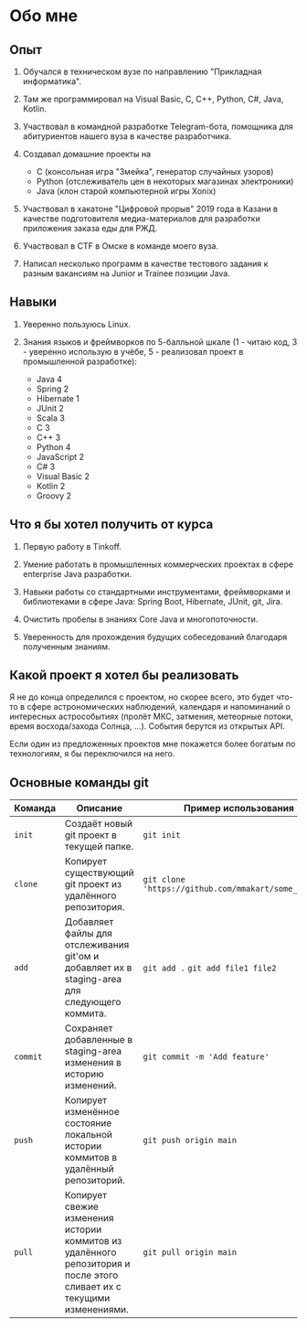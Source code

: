 # Обо мне

## Опыт

1. Обучался в техническом вузе по направлению "Прикладная информатика".

2. Там же программировал на Visual Basic, C, C++, Python, C#, Java, Kotlin.

3. Участвовал в командной разработке Telegram-бота, помощника для абитуриентов нашего вуза в качестве разработчика.

3. Создавал домашние проекты на 
    - C (консольная игра "Змейка", генератор случайных узоров)
    - Python (отслеживатель цен в некоторых магазинах электроники)
    - Java (клон старой компьютерной игры Xonix)

4. Участвовал в хакатоне "Цифровой прорыв" 2019 года в Казани в качестве подготовителя медиа-материалов для разработки приложения заказа еды для РЖД.

5. Участвовал в CTF в Омске в команде моего вуза.

6. Написал несколько программ в качестве тестового задания к разным вакансиям на Junior и Trainee позиции Java.

## Навыки

1. Уверенно пользуюсь Linux.

2. Знания языков и фреймворков по 5-балльной шкале (1 - читаю код, 3 - уверенно использую в учёбе, 5 - реализовал проект в промышленной разработке):
    - Java 4
    - Spring 2
    - Hibernate 1
    - JUnit 2
    - Scala 3
    - C 3
    - C++ 3
    - Python 4
    - JavaScript 2
    - C# 3
    - Visual Basic 2
    - Kotlin 2
    - Groovy 2

## Что я бы хотел получить от курса

1. Первую работу в Tinkoff.

2. Умение работать в промышленных коммерческих проектах в сфере enterprise Java разработки.

3. Навыки работы со стандартными инструментами, фреймворками и библиотеками в сфере Java: Spring Boot, Hibernate, JUnit, git, Jira.

4. Очистить пробелы в знаниях Core Java и многопоточности.

5. Уверенность для прохождения будущих собеседований благодаря полученным знаниям.

## Какой проект я хотел бы реализовать

Я не до конца определился с проектом, но скорее всего, это будет что-то в сфере астрономических наблюдений, календаря и напоминаний о интересных астрособытиях (пролёт МКС, затмения, метеорные потоки, время восхода/захода Солнца, ...). События берутся из открытых API.

Если один из предложенных проектов мне покажется более богатым по технологиям, я бы переключился на него.

## Основные команды git

Команда | Описание | Пример использования
--- | --- | ---
`init` | Создаёт новый git проект в текущей папке. | `git init`
`clone` | Копирует существующий git проект из удалённого репозитория. | `git clone 'https://github.com/mmakart/some_project'`
`add` | Добавляет файлы для отслеживания git'ом и добавляет их в staging-area для следующего коммита. | `git add .` `git add file1 file2`
`commit` | Сохраняет добавленные в staging-area изменения в историю изменений. | `git commit -m 'Add feature'`
`push` | Копирует изменённое состояние локальной истории коммитов в удалённый репозиторий. | `git push origin main`
`pull` | Копирует свежие изменения истории коммитов из удалённого репозитория и после этого сливает их с текущими изменениями. | `git pull origin main`
